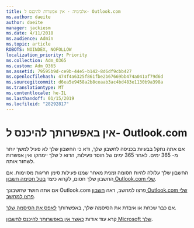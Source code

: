 ```yaml
---
title: אלכימיה - אין אפשרות להיכנס ל- Outlook.com
ms.author: daeite
author: daeite
manager: jackiesm
ms.date: 4/11/2018
ms.audience: Admin
ms.topic: article
ROBOTS: NOINDEX, NOFOLLOW
localization_priority: Priority
ms.collection: Adm_O365
ms.custom: Adm_O365
ms.assetid: 79595b9d-ce9b-44e5-b142-8d6df9cbb427
ms.openlocfilehash: 474f4a6325f861fbe2b67669bb474a041af79d6d
ms.sourcegitcommit: d6ea5e9458a2b8ceaab3ac4bd483e1130b9a398a
ms.translationtype: MT
ms.contentlocale: he-IL
ms.lasthandoff: 01/15/2019
ms.locfileid: "28292817"
---
```

# <a name="cant-sign-in-to-outlookcom"></a>אין באפשרותך להיכנס ל- Outlook.com

אם אתה נתקל בבעיות בכניסה לחשבון שלך, ודא כי החשבון שלך לא פעיל למשך יותר מ- 365 ימים. לאחר 365 ימים של חוסר פעילות, הדוא ל שלך יימחקו ואין אפשרות לשחזר אותה.
  
החשבון שלך עלולה להיות חסומה זמנית מאחר שמנו פעילות סימן חריגות מסוימות. אם החשבון שלך חסום, לקרוא כיצד [בטל חסימה חשבון Outlook.com שלי](https://support.office.com/article/f4ad2701-d166-4d8b-8a6a-9af2a1f8a4c4.aspx). 
  
אם אתה חושד שחשבונך Outlook.com פרצו למחשב, ראה [חשבון Outlook.com שלי פרצו למחשב](https://support.office.com/article/35993ac5-ac2f-494e-aacb-5232dda453d8.aspx).
  
אם כבר שכחת או איבדת את הסיסמה שלך, באפשרותך [לאפס את הסיסמה שלך](https://go.microsoft.com/fwlink/p/?LinkID=242804).
  
קרא עוד אודות [כאשר אין באפשרותך להיכנס לחשבון Microsoft שלך](https://go.microsoft.com/fwlink/p/?linkid=837479).
  

